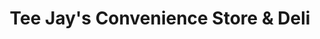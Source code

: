 ---
title: "Tee Jay's Convenience Store & Deli"
url: /logan/tee-jays-convenience-store-und-deli/
shop: Lebensmittel
---
